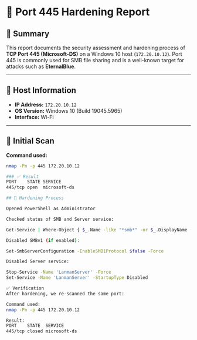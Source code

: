 # 🔐 Port 445 Hardening Report

## 🧾 Summary

This report documents the security assessment and hardening process of **TCP Port 445 (Microsoft-DS)** on a Windows 10 host (`172.20.10.12`). Port 445 is commonly used for SMB file sharing and is a well-known target for attacks such as **EternalBlue**.

---

## 📍 Host Information

- **IP Address:** `172.20.10.12`
- **OS Version:** Windows 10 (Build 19045.5965)
- **Interface:** Wi-Fi

---

## 🔎 Initial Scan

**Command used:**
```bash
nmap -Pn -p 445 172.20.10.12

### ✅ Result
PORT    STATE SERVICE
445/tcp open  microsoft-ds

## 🔧 Hardening Process

Opened PowerShell as Administrator

Checked status of SMB and Server service:

Get-Service | Where-Object { $_.Name -like "*smb*" -or $_.DisplayName -like "*server*" }

Disabled SMBv1 (if enabled):

Set-SmbServerConfiguration -EnableSMB1Protocol $false -Force

Disabled Server service:

Stop-Service -Name 'LanmanServer' -Force
Set-Service -Name 'LanmanServer' -StartupType Disabled

✅ Verification
After hardening, we re-scanned the same port:

Command used:
nmap -Pn -p 445 172.20.10.12

Result:
PORT    STATE  SERVICE
445/tcp closed microsoft-ds



